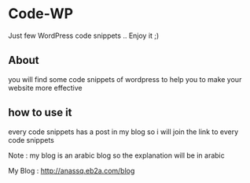 Code-WP
=======

Just few WordPress code snippets .. Enjoy it ;)

## About 

you will find some code snippets of wordpress to help you to make your website more effective 

## how to use it 

every code snippets has a post in my blog so i will join the link to every code snippets

Note : my blog is an arabic blog so the explanation will be in arabic 

My Blog : http://anassq.eb2a.com/blog 

